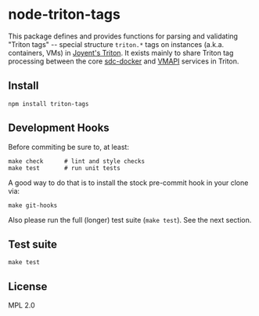# node-triton-tags

This package defines and provides functions for parsing and validating "Triton
tags" -- special structure `triton.*` tags on instances (a.k.a. containers,
VMs) in [Joyent's Triton](https://www.joyent.com/triton). It exists mainly to
share Triton tag processing between the core
[sdc-docker](https://github.com/joyent/sdc-docker) and
[VMAPI](https://github.com/joyent/sdc-vmapi) services in Triton.


## Install

    npm install triton-tags


## Development Hooks

Before commiting be sure to, at least:

    make check      # lint and style checks
    make test       # run unit tests

A good way to do that is to install the stock pre-commit hook in your
clone via:

    make git-hooks

Also please run the full (longer) test suite (`make test`). See the next
section.


## Test suite

    make test


## License

MPL 2.0

